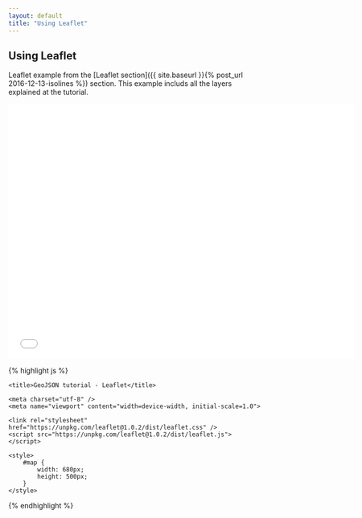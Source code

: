 ```yaml
---
layout: default
title: "Using Leaflet"
---
```

Using Leaflet
-------------
Leaflet example from the [Leaflet section]({{ site.baseurl }}{% post_url 2016-12-13-isolines %}) section. This example includs all the layers explained at the tutorial.

<iframe frameborder="no" border="0" scrolling="no" marginwidth="0" marginheight="0" width="690" height="510" src="{{ site.baseurl }}/code_samples/leaflet.html"></iframe>

{% highlight js %}
<!DOCTYPE html>
<html>
<head>

	<title>GeoJSON tutorial - Leaflet</title>

	<meta charset="utf-8" />
	<meta name="viewport" content="width=device-width, initial-scale=1.0">

	<link rel="stylesheet" href="https://unpkg.com/leaflet@1.0.2/dist/leaflet.css" />
	<script src="https://unpkg.com/leaflet@1.0.2/dist/leaflet.js"></script>
  <script src="geotiff.min.js"></script>
  <script src="raster-marching-squares.min.js"></script>

	<style>
		#map {
			width: 680px;
			height: 500px;
		}
	</style>


</head>
<body>

<div id='map'></div>
<script>

var xhr = new XMLHttpRequest();
xhr.open('GET', 'vardah.tiff', true);
xhr.responseType = 'arraybuffer';
xhr.onload = function(e) {

    var tiff = GeoTIFF.parse(this.response);
    var image = tiff.getImage();
    var tiffWidth = image.getWidth();
    var tiffHeight = image.getHeight();
    var rasters = image.readRasters();
    var tiepoint = image.getTiePoints()[0];
    var pixelScale = image.getFileDirectory().ModelPixelScale;
    var geoTransform = [tiepoint.x, pixelScale[0], 0, tiepoint.y, 0, -1*pixelScale[1]];


    var pressData = new Array(tiffHeight);
    var tempData = new Array(tiffHeight);
    var uData = new Array(tiffHeight);
    var vData = new Array(tiffHeight);
    var spdData = new Array(tiffHeight);
    for (var j = 0; j<tiffHeight; j++){
        pressData[j] = new Array(tiffWidth);
        tempData[j] = new Array(tiffWidth);
        uData[j] = new Array(tiffWidth);
        vData[j] = new Array(tiffWidth);
        spdData[j] = new Array(tiffWidth);
        for (var i = 0; i<tiffWidth; i++){
            pressData[j][i] = rasters[0][i + j*tiffWidth];
            tempData[j][i] = rasters[1][i + j*tiffWidth];
            uData[j][i] = rasters[2][i + j*tiffWidth];
            vData[j][i] = rasters[3][i + j*tiffWidth];
            spdData[j][i] = 1.943844492 * Math.sqrt(uData[j][i]*uData[j][i] + vData[j][i]*vData[j][i]);

        }
    }

    var intervalsSpd = [0, 8, 12, 14, 16, 18, 20, 22, 24, 26, 28, 30, 32, 34, 36, 38, 40, 42,
      44, 46, 48, 50, 52, 56, 60, 64, 68, 72, 76, 80, 84, 88, 92, 96 ];
    var bandsWind = rastertools.isobands(spdData, geoTransform, intervalsSpd);

    function getColor(d) {
    return d > 92   ? '#643c32' :
           d > 88   ? '#643c32' :
           d > 84   ? '#a50000' :
           d > 80   ? '#c10000' :
           d > 76   ? '#e11400' :
           d > 72   ? '#ff3200' :
           d > 68   ? '#ff6000' :
           d > 64   ? '#ffa100' :
           d > 60   ? '#ffc13c' :
           d > 56   ? '#ffe978' :
           d > 52   ? '#c9ffbf' :
           d > 50   ? '#b5fbab' :
           d > 48   ? '#97f58d' :
           d > 46   ? '#78f572' :
           d > 44   ? '#50ef50' :
           d > 42   ? '#36d33c' :
           d > 40   ? '#1eb31e' :
           d > 38   ? '#0ea10e' :
           d > 36   ? '#e1ffff' :
           d > 34   ? '#b5f1fb' :
           d > 32   ? '#97d3fb' :
           d > 30   ? '#78b9fb' :
           d > 28   ? '#50a5f5' :
           d > 26   ? '#3c97f5' :
           d > 24   ? '#2883f1' :
           d > 22   ? '#1e6eeb' :
           d > 20   ? '#1464d3' :
           d > 18   ? '#646464' :
           d > 16   ? '#979797' :
           d > 14   ? '#bababa' :
           d > 12   ? '#d1d1d1' :
           d > 8    ? '#e5e5e6' :
           d > 0   ? '#ffffff' :
                    '#ffffff';
            }


    function style(feature) {
    return {
        fillColor: getColor(feature.properties[0].lowerValue),
        weight: 2,
        opacity: 1,
        color: getColor(feature.properties[0].lowerValue),
        dashArray: '3',
        fillOpacity: 0.5
      };
    }

    var bandsWindLayer = L.geoJson(bandsWind, {
      style: style
    });


    var intervalsPress = [970, 972, 974, 976, 978, 980, 982, 984, 986, 988, 990, 992, 994, 996, 998,
      1000, 1002, 1004, 1006, 1008, 1010, 1012, 1014, 1016, 1018, 1020, 1022, 1024, 1026, 1028];
    var isobars = rastertools.isolines(pressData, geoTransform, intervalsPress);

    var isobarsLayer = L.geoJSON(isobars, {
		    style: {
          "color": "#333",
          "weight": 2,
          "opacity": 0.65
        }
	 });

   //Creating the color scale https://github.com/santilland/plotty/blob/master/src/plotty.js
   var cs_def = {positions:[0.0,0.030303030303,0.0606060606061,0.0909090909091,0.121212121212,0.151515151515,0.181818181818,0.212121212121,0.242424242424,0.272727272727,0.30303030303,0.333333333333,0.363636363636,0.393939393939,0.424242424242,0.454545454545,0.484848484848,0.515151515152,0.545454545455,0.575757575758,0.606060606061,0.636363636364,0.666666666667,0.69696969697,0.727272727273,0.757575757576,0.787878787879,0.818181818182,0.848484848485,0.878787878788,0.909090909091,0.939393939394,0.969696969697,1.0],
     colors:["#ffffff", "#e5e5e6" , "#d1d1d1", "#bababa", "#979797", "#646464",
             "#1464d3", "#1e6eeb", "#2883f1", "#3c97f5", "#50a5f5", "#78b9fb", "#97d3fb", "#b5f1fb", "#e1ffff",
             "#0ea10e", "#1eb31e", "#36d33c", "#50ef50", "#78f572", "#97f58d", "#b5fbab", "#c9ffbf",
             "#ffe978", "#ffc13c", "#ffa100", "#ff6000", "#ff3200", "#e11400", "#c10000", "#a50000",
             "#643c32", "#785046", "#8d645a"]};
   var scaleWidth = 256;
   var canvasColorScale = document.createElement('canvas');
    canvasColorScale.width = scaleWidth;
    canvasColorScale.height = 1;
    canvasColorScale.style.display = "none";

    document.body.appendChild(canvasColorScale);

   var contextColorScale = canvasColorScale.getContext("2d");
   var gradient = contextColorScale.createLinearGradient(0, 0, scaleWidth, 1);

   for (var i = 0; i < cs_def.colors.length; ++i) {
     gradient.addColorStop(cs_def.positions[i], cs_def.colors[i]);
   }
   contextColorScale.fillStyle = gradient;
   contextColorScale.fillRect(0, 0, scaleWidth, 1);

   var csImageData = contextColorScale.getImageData(0, 0, scaleWidth-1, 1).data;

   //Calculating the image
   var width = 680,
       height = 500;

   var canvasRaster = document.createElement('canvas');
    canvasRaster.width = width;
    canvasRaster.height = height;
    canvasRaster.style.display = "none";

    document.body.appendChild(canvasRaster);

   var contextRaster = canvasRaster.getContext("2d");

   var id = contextRaster.createImageData(width,height);
   var data = id.data;
   var pos = 0;
   var invGeoTransform = [-geoTransform[0]/geoTransform[1], 1/geoTransform[1],0,-geoTransform[3]/geoTransform[5],0,1/geoTransform[5]];
   for(var j = 0; j<height; j++){
     for(var i = 0; i<width; i++){
       var pointCoordsX = geoTransform[0] + i*tiffWidth*geoTransform[1]/width;
       var pointCoordsY = geoTransform[3] + j*tiffHeight*geoTransform[5]/height;


       var px = invGeoTransform[0] + pointCoordsX * invGeoTransform[1];
       var py = invGeoTransform[3] + pointCoordsY * invGeoTransform[5];

       var value;
       if(Math.floor(px) >= 0 && Math.ceil(px) < image.getWidth() && Math.floor(py) >= 0 && Math.ceil(py) < image.getHeight()){
         var dist1 = (Math.ceil(px)-px)*(Math.ceil(py)-py);
         var dist2 = (px-Math.floor(px))*(Math.ceil(py)-py);
         var dist3 = (Math.ceil(px)-px)*(py-Math.floor(py));
         var dist4 = (px-Math.floor(px))*(py-Math.floor(py));
         if (dist1 != 0 || dist2!=0 || dist3!=0 || dist4!=0){
           value = spdData[Math.floor(py)][Math.floor(px)]*dist1+
           spdData[Math.floor(py)][Math.ceil(px)]*dist2 +
           spdData[Math.ceil(py)][Math.floor(px)]*dist3 +
           spdData[Math.ceil(py)][Math.ceil(px)]*dist4;
         } else {
           value = spdData[Math.floor(py)][Math.floor(px)];
         }
       } else {
         value = -999;
       }
         var c = Math.round((scaleWidth-1) * ((value - 8)/88));
         var alpha = 200;
         if (c<0 || c > (scaleWidth-1)){
           alpha = 0;
         }
         data[pos]   = csImageData[c*4];;
         data[pos+1]   = csImageData[c*4+1];
         data[pos+2]   = csImageData[c*4+2];
         data[pos+3]   = alpha;
         pos = pos + 4

     }
   }
   contextRaster.putImageData( id, 0, 0);
   var imageBounds = [[geoTransform[3], geoTransform[0]], [geoTransform[3] + tiffHeight*geoTransform[5], geoTransform[0] + tiffWidth*geoTransform[1]]];

   var imageLayer = L.imageOverlay(canvasRaster.toDataURL(), imageBounds,{
     opacity: 0.5
   });

   var baseLayer = L.tileLayer('https://api.tiles.mapbox.com/v4/{id}/{z}/{x}/{y}.png?access_token=pk.eyJ1IjoibWFwYm94IiwiYSI6ImNpandmbXliNDBjZWd2M2x6bDk3c2ZtOTkifQ._QA7i5Mpkd_m30IGElHziw', {
   	maxZoom: 18,
   	attribution: 'Map data &copy; <a href="http://openstreetmap.org">OpenStreetMap</a> contributors, ' +
   		'<a href="http://creativecommons.org/licenses/by-sa/2.0/">CC-BY-SA</a>, ' +
   		'Imagery © <a href="http://mapbox.com">Mapbox</a>',
   	id: 'mapbox.light'
   });

   var map = L.map('map', {
     layers: [baseLayer, bandsWindLayer]
   }).setView([13, 81], 6);


   L.control.layers(null, {
    "Wind speed": bandsWindLayer,
    "Pressure": isobarsLayer,
    "Image": imageLayer
    }).addTo(map);


  map.on('click', function(e) {
    var xTiff = (e.latlng.lng - geoTransform[0])/geoTransform[1];
    var yTiff = ( e.latlng.lat - geoTransform[3])/geoTransform[5];
    var temp = tempData[Math.round(yTiff)][Math.round(xTiff)];
    var press = pressData[Math.round(yTiff)][Math.round(xTiff)];
    var uValue = uData[Math.round(yTiff)][Math.round(xTiff)];
    var vValue = vData[Math.round(yTiff)][Math.round(xTiff)];
    var spd = Math.sqrt(uValue*uValue + vValue*vValue);
    var dir = 270 + (Math.atan2(-vValue,uValue)*180/Math.PI);
    if(dir<0){dir = dir + 360;}
    if(dir>360){dir = dir - 360;}

    L.popup()
      .setLatLng(e.latlng)
      .setContent("Wind speed: " + spd.toFixed(1) + " kt <br/>Wind dir: " + dir.toFixed(0) +"º <br/>Temp: " + temp.toFixed(1) + " C<br/>Pressure: " + press.toFixed(0) + " hPa")
      .openOn(map);
  });
  };
  xhr.send();
</script>
</body>
</html>
{% endhighlight %}
